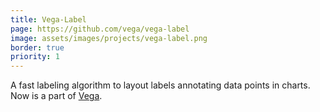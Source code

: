 ```yaml
---
title: Vega-Label
page: https://github.com/vega/vega-label
image: assets/images/projects/vega-label.png
border: true
priority: 1
---
```

A fast labeling algorithm to layout labels annotating data points in charts. Now is a part of [Vega](https://github.com/vega/vega).